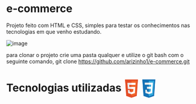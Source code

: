 # e-commerce
Projeto feito com HTML e CSS, simples para testar os conhecimentos nas tecnologias em que venho estudando.

![image](https://user-images.githubusercontent.com/99341812/235382023-c00a01dd-5403-4a58-8517-3fba7ffb68f3.png)

para clonar o projeto crie uma pasta qualquer e utilize o git bash com o seguinte comando, git clone https://github.com/arizinho1/e-commerce.git

# Tecnologias utilizadas <img align="center" alt="Ary-HTML" height="50" width="40" src="https://raw.githubusercontent.com/devicons/devicon/master/icons/html5/html5-original.svg"> <img align="center" alt="Ary-CSS" height="50" width="40" src="https://raw.githubusercontent.com/devicons/devicon/master/icons/css3/css3-original.svg">

